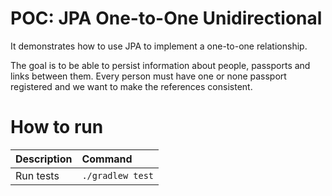 # POC: JPA One-to-One Unidirectional

It demonstrates how to use JPA to implement a one-to-one relationship.

The goal is to be able to persist information about people, passports and links between them. Every person must have one or none passport registered and we want to make the references consistent.

# How to run

| Description | Command |
| :--- | :--- |
| Run tests | `./gradlew test` |


